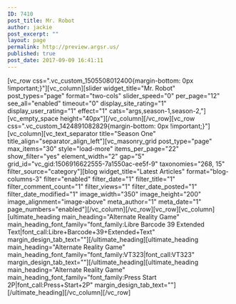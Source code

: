 ```yaml
---
ID: 7410
post_title: Mr. Robot
author: jackie
post_excerpt: ""
layout: page
permalink: http://preview.argsr.us/
published: true
post_date: 2017-09-09 16:41:11
---
```

[vc_row css=".vc_custom_1505508012400{margin-bottom: 0px !important;}"][vc_column][slider widget_title="Mr. Robot" post_types="page" format="two-cols" slider_speed="0" per_page="12" see_all="enabled" timeout="0" display_site_rating="1" display_user_rating="1" effect="1" cats="args,season-1,season-2,"][vc_empty_space height="40px"][/vc_column][/vc_row][vc_row css=".vc_custom_1424891082829{margin-bottom: 0px !important;}"][vc_column][vc_text_separator title="Season One" title_align="separator_align_left"][vc_masonry_grid post_type="page" max_items="30" style="load-more" items_per_page="22" show_filter="yes" element_width="2" gap="5" grid_id="vc_gid:1506916622555-7a1550ac-ee5f-9" taxonomies="268, 15" filter_source="category"][blog widget_title="Latest Articles" format="blog-columns-3" filter="enabled" filter_date="1" filter_title="1" filter_comment_count="1" filter_views="1" filter_date_posted="1" filter_date_modified="1" image_width="350" image_height="200" image_alignment="image-above" meta_author="1" meta_date="1" page_numbers="enabled"][/vc_column][/vc_row][vc_row][vc_column][ultimate_heading main_heading="Alternate Reality Game" main_heading_font_family="font_family:Libre Barcode 39 Extended Text|font_call:Libre+Barcode+39+Extended+Text" margin_design_tab_text=""][/ultimate_heading][ultimate_heading main_heading="Alternate Reality Game" main_heading_font_family="font_family:VT323|font_call:VT323" margin_design_tab_text=""][/ultimate_heading][ultimate_heading main_heading="Alternate Reality Game" main_heading_font_family="font_family:Press Start 2P|font_call:Press+Start+2P" margin_design_tab_text=""][/ultimate_heading][/vc_column][/vc_row]